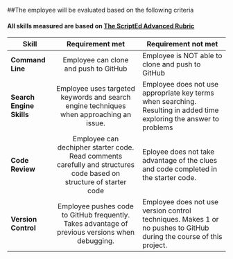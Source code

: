##The employee will be evaluated based on the following criteria
#### All skills measured are based on [The ScriptEd Advanced Rubric]()

| Skill | Requirement met | Requirement not met | 
|-------|:-------:|------ |
| **Command Line** | Employee can clone and push to GitHub | Employee is NOT able to clone and push to GitHub |
| **Search Engine Skills** | Employee uses targeted keywords and search engine techniques when approaching an issue.| Employee does not use appropriate key terms when searching. Resulting in added time exploring the answer to problems|
| **Code Review** | Employee can dechipher starter code. Read comments carefully and structures code based on structure of starter code | Eployee does not take advantage of the clues and code completed in the starter code. |
| **Version Control** | Employee pushes code to GitHub frequently. Takes advantage of previous versions when debugging. | Employee does not use version control techniques. Makes 1 or no pushes to GitHub during the course of this project. | 

